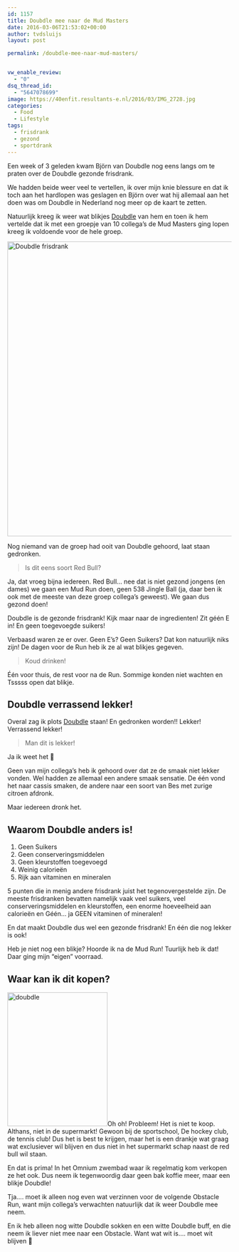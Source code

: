 ```yaml
---
id: 1157
title: Doubdle mee naar de Mud Masters
date: 2016-03-06T21:53:02+00:00
author: tvdsluijs
layout: post

permalink: /doubdle-mee-naar-mud-masters/


vw_enable_review:
  - "0"
dsq_thread_id:
  - "5647078699"
image: https://40enfit.resultants-e.nl/2016/03/IMG_2728.jpg
categories:
  - Food
  - Lifestyle
tags:
  - frisdrank
  - gezond
  - sportdrank
---
```

Een week of 3 geleden kwam Björn van Doubdle nog eens langs om te praten over de Doubdle gezonde frisdrank.

We hadden beide weer veel te vertellen, ik over mijn knie blessure en dat ik toch aan het hardlopen was geslagen en Björn over wat hij allemaal aan het doen was om Doubdle in Nederland nog meer op de kaart te zetten.

Natuurlijk kreeg ik weer wat blikjes <a href="http://www.doubdle.com/" target="_blank">Doubdle</a> van hem en toen ik hem vertelde dat ik met een groepje van 10 collega&#8217;s de Mud Masters ging lopen kreeg ik voldoende voor de hele groep.<!--more-->

<img class="aligncenter size-full wp-image-1160" src="https://40enfit.resultants-e.nl/2016/03/G0111763.jpg" alt="Doubdle frisdrank" width="1200" height="661" srcset="https://40enfit.resultants-e.nl/2016/03/G0111763.jpg 1200w, https://40enfit.resultants-e.nl/2016/03/G0111763-300x165.jpg 300w, https://40enfit.resultants-e.nl/2016/03/G0111763-1024x564.jpg 1024w, https://40enfit.resultants-e.nl/2016/03/G0111763-265x147.jpg 265w" sizes="(max-width: 1200px) 100vw, 1200px" />

Nog niemand van de groep had ooit van Doubdle gehoord, laat staan gedronken.

> Is dit eens soort Red Bull?

Ja, dat vroeg bijna iedereen. Red Bull&#8230; nee dat is niet gezond jongens (en dames) we gaan een Mud Run doen, geen 538 Jingle Ball (ja, daar ben ik ook met de meeste van deze groep collega&#8217;s geweest). We gaan dus gezond doen!

Doubdle is de gezonde frisdrank! Kijk maar naar de ingredienten! Zit géén E in! En geen toegevoegde suikers!

Verbaasd waren ze er over. Geen E&#8217;s? Geen Suikers? Dat kon natuurlijk niks zijn! De dagen voor de Run heb ik ze al wat blikjes gegeven.

> Koud drinken!

Één voor thuis, de rest voor na de Run. Sommige konden niet wachten en Tsssss open dat blikje.

## Doubdle verrassend lekker!

Overal zag ik plots <a href="http://www.doubdle.com/" target="_blank">Doubdle</a> staan! En gedronken worden!! Lekker! Verrassend lekker!

> Man dit is lekker!

Ja ik weet het 🙂

Geen van mijn collega&#8217;s heb ik gehoord over dat ze de smaak niet lekker vonden. Wel hadden ze allemaal een andere smaak sensatie. De één vond het naar cassis smaken, de andere naar een soort van Bes met zurige citroen afdronk.

Maar iedereen dronk het.

## Waarom Doubdle anders is!

  1. Geen Suikers
  2. Geen conserveringsmiddelen
  3. Geen kleurstoffen toegevoegd
  4. Weinig calorieën
  5. Rijk aan vitaminen en mineralen

5 punten die in menig andere frisdrank juist het tegenovergestelde zijn. De meeste frisdranken bevatten namelijk vaak veel suikers, veel conserveringsmiddelen en kleurstoffen, een enorme hoeveelheid aan calorieën en Géén&#8230; ja GEEN vitaminen of mineralen!

En dat maakt Doubdle dus wel een gezonde frisdrank! En één die nog lekker is ook!

Heb je niet nog een blikje? Hoorde ik na de Mud Run! Tuurlijk heb ik dat! Daar ging mijn &#8220;eigen&#8221; voorraad.

## Waar kan ik dit kopen?

<img class="size-medium wp-image-1161 alignleft" src="https://40enfit.resultants-e.nl/2016/03/IMG_3318-225x300.jpg" alt="doubdle" width="225" height="300" srcset="https://40enfit.resultants-e.nl/2016/03/IMG_3318-225x300.jpg 225w, https://40enfit.resultants-e.nl/2016/03/IMG_3318-768x1024.jpg 768w, https://40enfit.resultants-e.nl/2016/03/IMG_3318.jpg 900w" sizes="(max-width: 225px) 100vw, 225px" />Oh oh! Probleem! Het is niet te koop. Althans, niet in de supermarkt! Gewoon bij de sportschool, De hockey club, de tennis club! Dus het is best te krijgen, maar het is een drankje wat graag wat exclusiever wil blijven en dus niet in het supermarkt schap naast de red bull wil staan.

En dat is prima! In het Omnium zwembad waar ik regelmatig kom verkopen ze het ook. Dus neem ik tegenwoordig daar geen bak koffie meer, maar een blikje Doubdle!

Tja&#8230;. moet ik alleen nog even wat verzinnen voor de volgende Obstacle Run, want mijn collega&#8217;s verwachten natuurlijk dat ik weer Doubdle mee neem.

En ik heb alleen nog witte Doubdle sokken en een witte Doubdle buff, en die neem ik liever niet mee naar een Obstacle. Want wat wit is&#8230;. moet wit blijven 🙂
